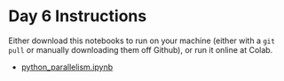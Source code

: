 # Day 6 Instructions

Either download this notebooks to run on your machine (either with a `git pull` or manually downloading them off Github), or run it online at Colab. 

   * [python_parallelism.ipynb](https://colab.research.google.com/github/semaphoreP/ASTRON441/blob/main/Day6-Parallelism/python_parallelism.ipynb)